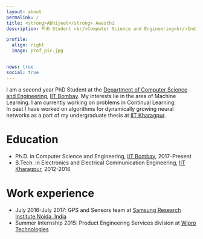 ```yaml
---
layout: about
permalink: /
title: <strong>Abhijeet</strong> Awasthi
description: PhD Student <br/>Computer Science and Engineering<br/>Indian Institiute of Technology Bombay<br/> 

profile:
  align: right
  image: prof_pic.jpg


news: true
social: true
---
```


I am a second year PhD Student at the [Department of Computer Science and Engineering](https://www.cse.iitb.ac.in), [IIT Bombay](https://www.iitb.ac.in). My interests lie in the area of Machine Learning. I am currently working on problems in Continual Learning. 
<br/>In past I have worked on algorithms for dynamically growing neural networks as a part of my undergraduate thesis at [IIT Kharagpur](https://www.iitkgp.ernet.in).

Education
======
* Ph.D. in Computer Science and Engineering, [IIT Bombay](https://www.iitb.ac.in), 2017-Present
* B.Tech. in Electronics and Electrical Communication Engineering, [IIT Kharagpur](https://www.iitkgp.ernet.in), 2012-2016

Work experience
======
* July 2016-July 2017: GPS and Sensors team at [Samsung Research Institute Noida, India](https://en.wikipedia.org/wiki/Samsung_R%26D_Institute_India,_Noida) 
* Summer Internship 2015: Product Engineering Services division at [Wipro Technologies](https://www.wipro.com/en-IN/)

